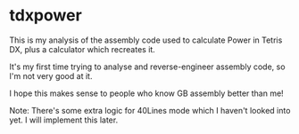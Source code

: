 # tdxpower
This is my analysis of the assembly code used to calculate Power in Tetris DX, plus a calculator which recreates it.

It's my first time trying to analyse and reverse-engineer assembly code, so I'm not very good at it.

I hope this makes sense to people who know GB assembly better than me!

Note: There's some extra logic for 40Lines mode which I haven't looked into yet. I will implement this later.
